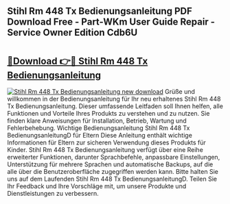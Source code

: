 ## Stihl Rm 448 Tx Bedienungsanleitung PDF Download Free - Part-WKm User Guide Repair - Service Owner Edition Cdb6U

# <h2><a href="http://df0r2as.blite.top/?on=Stihl+Rm+448+Tx+Bedienungsanleitung">🔗Download 👉🔴 Stihl Rm 448 Tx Bedienungsanleitung</a></h2>

[![Stihl Rm 448 Tx Bedienungsanleitung new download](https://i.imgur.com/lujVjoI.png)](http://df0r2as.blite.top/?on=Stihl+Rm+448+Tx+Bedienungsanleitung)
Grüße und willkommen in der Bedienungsanleitung für Ihr neu erhaltenes Stihl Rm 448 Tx Bedienungsanleitung. Dieser umfassende Leitfaden soll Ihnen helfen, alle Funktionen und Vorteile Ihres Produkts zu verstehen und zu nutzen. Sie finden klare Anweisungen für Installation, Betrieb, Wartung und Fehlerbehebung. Wichtige Bedienungsanleitung Stihl Rm 448 Tx BedienungsanleitungD für Eltern Diese Anleitung enthält wichtige Informationen für Eltern zur sicheren Verwendung dieses Produkts für Kinder. Stihl Rm 448 Tx Bedienungsanleitung verfügt über eine Reihe erweiterter Funktionen, darunter Sprachbefehle, anpassbare Einstellungen, Unterstützung für mehrere Sprachen und automatische Backups, auf die alle über die Benutzeroberfläche zugegriffen werden kann. Bitte halten Sie uns auf dem Laufenden Stihl Rm 448 Tx BedienungsanleitungD. Teilen Sie Ihr Feedback und Ihre Vorschläge mit, um unsere Produkte und Dienstleistungen zu verbessern.
